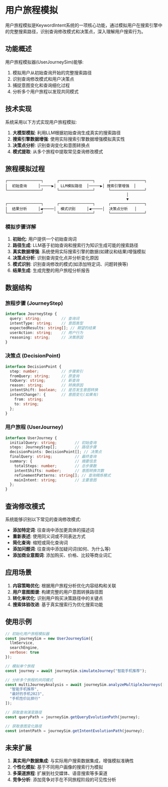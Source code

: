 # 用户旅程模拟

用户旅程模拟是KeywordIntent系统的一项核心功能，通过模拟用户在搜索引擎中的完整搜索路径，识别查询修改模式和决策点，深入理解用户搜索行为。

## 功能概述

用户旅程模拟器(UserJourneySim)能够:

1. 模拟用户从初始查询开始的完整搜索路径
2. 识别查询修改模式和用户决策点
3. 捕捉意图变化和查询细化过程
4. 分析多个用户旅程以发现共同模式

## 技术实现

系统采用以下方式实现用户旅程模拟:

1. **大模型模拟**: 利用LLM根据初始查询生成真实的搜索路径
2. **搜索引擎数据增强**: 使用实际搜索引擎数据增强模拟真实性
3. **决策点分析**: 识别查询变化和意图转换点
4. **模式提取**: 从多个旅程中提取常见查询修改模式

## 旅程模拟过程

```
┌───────────────┐      ┌───────────────┐      ┌───────────────┐
│  初始查询     │─────▶│  LLM模拟路径  │─────▶│ 搜索引擎增强  │
└───────────────┘      └───────────────┘      └───────────────┘
                                                      │
                                                      ▼
┌───────────────┐      ┌───────────────┐      ┌───────────────┐
│  结果分析     │◀─────│  模式识别     │◀─────│  决策点分析   │
└───────────────┘      └───────────────┘      └───────────────┘
```

### 模拟步骤详解

1. **初始化**: 用户提供一个初始查询词
2. **路径生成**: LLM基于初始查询和搜索行为知识生成可能的搜索路径
3. **真实数据增强**: 系统使用实际搜索引擎的数据(如建议和结果)增强模拟
4. **决策点分析**: 识别查询变化点并分析变化原因
5. **模式识别**: 识别查询修改的模式(如添加特定词、问题转换等)
6. **结果生成**: 生成完整的用户旅程分析报告

## 数据结构

### 旅程步骤 (JourneyStep)

```typescript
interface JourneyStep {
  query: string;         // 查询词
  intentType: string;    // 意图类型
  expectedResults: string[]; // 期望的结果
  userAction: string;    // 用户行为
  reasoning: string;     // 决策原因
}
```

### 决策点 (DecisionPoint)

```typescript
interface DecisionPoint {
  step: number;          // 步骤索引
  fromQuery: string;     // 原查询
  toQuery: string;       // 新查询
  reason: string;        // 转换原因
  intentShift: boolean;  // 是否发生意图转换
  intentChange?: {       // 意图变化(如果有)
    from: string;
    to: string;
  };
}
```

### 用户旅程 (UserJourney)

```typescript
interface UserJourney {
  initialQuery: string;        // 初始查询
  steps: JourneyStep[];        // 路径步骤
  decisionPoints: DecisionPoint[]; // 决策点
  finalQuery: string;          // 最终查询
  summary: {                   // 摘要信息
    totalSteps: number;        // 总步骤数
    intentShifts: number;      // 意图转换次数
    refinementPatterns: string[]; // 查询精炼模式
    mainIntent: string;        // 主要意图
  };
}
```

## 查询修改模式

系统能够识别以下常见的查询修改模式:

- **添加特定词**: 往查询中添加更具体的描述词
- **重新表述**: 使用同义词或不同表达方式
- **简化查询**: 缩短或简化查询词
- **添加问题词**: 往查询中添加疑问词(如何、为什么等)
- **添加商业意图词**: 添加购买、价格、比较等商业词汇

## 应用场景

1. **内容策略优化**: 根据用户旅程分析优化内容结构和关联
2. **用户意图图谱**: 构建完整的用户意图转换路径图
3. **转化率优化**: 识别用户购买决策路径中的关键点
4. **搜索体验改进**: 基于真实搜索行为优化搜索功能

## 使用示例

```javascript
// 初始化用户旅程模拟器
const journeySim = new UserJourneySim({
  llmService,
  searchEngine,
  verbose: true
});

// 模拟单个旅程
const journey = await journeySim.simulateJourney("智能手机推荐");

// 分析多个旅程的共同模式
const multiJourneyAnalysis = await journeySim.analyzeMultipleJourneys([
  "智能手机推荐",
  "最好的手机2023",
  "手机性价比排行"
]);

// 获取查询演变路径
const queryPath = journeySim.getQueryEvolutionPath(journey);

// 获取意图变化路径
const intentPath = journeySim.getIntentEvolutionPath(journey);
```

## 未来扩展

1. **真实用户数据集成**: 与实际用户搜索数据集成，增强模拟准确性
2. **个性化模拟**: 基于不同用户画像的搜索行为模拟
3. **多渠道旅程**: 扩展到社交媒体、语音搜索等多渠道
4. **竞争分析**: 添加竞争对手在不同旅程阶段的可见性分析 